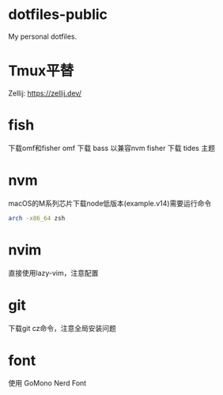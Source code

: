 # dotfiles-public

My personal dotfiles.

# Tmux平替

Zellij: https://zellij.dev/

# fish

下载omf和fisher
omf 下载 bass 以兼容nvm
fisher 下载 tides 主题

# nvm

macOS的M系列芯片下载node低版本(example.v14)需要运行命令
```bash
arch -x86_64 zsh
```

# nvim

直接使用lazy-vim，注意配置

# git

下载git cz命令，注意全局安装问题

# font

使用 GoMono Nerd Font
